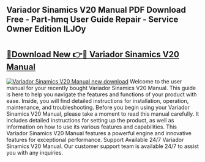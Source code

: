 ## Variador Sinamics V20 Manual PDF Download Free - Part-hmq User Guide Repair - Service Owner Edition ILJOy

# <h2><a href="http://bc17008.oget.top/?id=Variador+Sinamics+V20+Manual">🔗Download New 👉🔴 Variador Sinamics V20 Manual</a></h2>

[![Variador Sinamics V20 Manual new download](https://i.imgur.com/5g1atiW.png)](http://bc17008.oget.top/?id=Variador+Sinamics+V20+Manual)
Welcome to the user manual for your recently bought Variador Sinamics V20 Manual. This guide is here to help you navigate the features and functions of your product with ease. Inside, you will find detailed instructions for installation, operation, maintenance, and troubleshooting. Before you begin using your Variador Sinamics V20 Manual, please take a moment to read this manual carefully. It includes detailed instructions for setting up the product, as well as information on how to use its various features and capabilities. This Variador Sinamics V20 Manual features a powerful engine and innovative features for exceptional performance. Support Available 24/7 Variador Sinamics V20 Manual. Our customer support team is available 24/7 to assist you with any inquiries.
